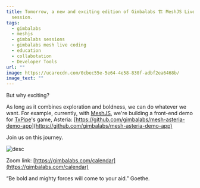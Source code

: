 ```yaml
---
title: Tomorrow, a new and exciting edition of Gimbalabs 🏗 MeshJS Live Coding
  session.
tags:
  - gimbalabs
  - meshjs
  - gimbalabs sessions
  - gimbalabs mesh live coding
  - education
  - collabotation
  - Developer Tools
url: ""
image: https://ucarecdn.com/0cbec55e-5e64-4e58-830f-adbf2ea6468b/
image_text: ""
---
```


But why exciting?

As long as it combines exploration and boldness, we can do whatever we want. For example, currently, with [MeshJS](https://meshjs.dev/), we're building a front-end demo for [TxPipe](https://txpipe.io/)'s game, Asteria: [https://github.com/gimbalabs/mesh-asteria-demo-app](https://github.com/gimbalabs/mesh-asteria-demo-app)

Join us on this journey.

![desc](https://cspot-be.s3.eu-north-1.amazonaws.com/1715645285992_image_Mesh%20Live%20Coding.png)

Zoom link: [https://gimbalabs.com/calendar](https://gimbalabs.com/calendar)

“Be bold and mighty forces will come to your aid.” Goethe.
